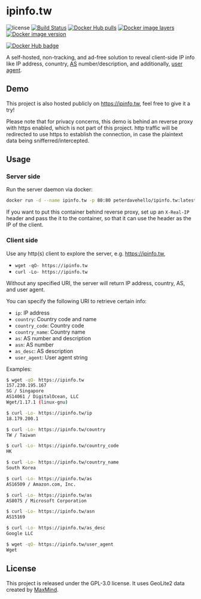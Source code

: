 # ipinfo.tw

![license](https://img.shields.io/badge/license-GPLv3.0-brightgreen.svg?style=flat)
[![Build Status](https://travis-ci.com/PeterDaveHello/ipinfo.tw.svg?branch=master)](https://travis-ci.com/PeterDaveHello/ipinfo.tw)
[![Docker Hub pulls](https://img.shields.io/docker/pulls/peterdavehello/ipinfo.tw.svg)](https://hub.docker.com/r/peterdavehello/ipinfo.tw/)
[![Docker image layers](https://images.microbadger.com/badges/image/peterdavehello/ipinfo.tw.svg)](https://microbadger.com/images/peterdavehello/ipinfo.tw/)
[![Docker image version](https://images.microbadger.com/badges/version/peterdavehello/ipinfo.tw.svg)](https://hub.docker.com/r/peterdavehello/ipinfo.tw/tags/)

[![Docker Hub badge](http://dockeri.co/image/peterdavehello/ipinfo.tw)](https://hub.docker.com/r/peterdavehello/ipinfo.tw/)

A self-hosted, non-tracking, and ad-free solution to reveal client-side IP info like IP address, conuntry, [AS][1] number/description, and additionally, [user agent][2].

## Demo

This project is also hosted publicly on https://ipinfo.tw, feel free to give it a try!

Please note that for privacy concerns, this demo is behind an reverse proxy with https enabled, which is not part of this project. http traffic will be redirected to use https to establish the connection, in case the plaintext data being snifferred/intercepted.

## Usage

### Server side

Run the server daemon via docker:

```sh
docker run -d --name ipinfo.tw -p 80:80 peterdavehello/ipinfo.tw:latest
```

If you want to put this container behind reverse proxy, set up an `X-Real-IP` header and pass the it to the container, so that it can use the header as the IP of the client.

### Client side

Use any http(s) client to explore the server, e.g. https://ipinfo.tw,

- `wget -qO- https://ipinfo.tw`
- `curl -Lo- https://ipinfo.tw`

Without any specified URI, the server will return IP address, country, AS, and user agent.

You can specify the following URI to retrieve certain info:

- `ip`: IP address
- `country`: Country code and name
- `country_code`: Country code
- `country_name`: Country name
- `as`: AS number and description
- `asn`: AS number
- `as_desc`: AS description
- `user_agent`: User agent string

Examples:

```sh
$ wget -qO- https://ipinfo.tw
157.230.195.167
SG / Singapore
AS14061 / DigitalOcean, LLC
Wget/1.17.1 (linux-gnu)

$ curl -Lo- https://ipinfo.tw/ip
18.179.200.1

$ curl -Lo- https://ipinfo.tw/country
TW / Taiwan

$ curl -Lo- https://ipinfo.tw/country_code
HK

$ curl -Lo- https://ipinfo.tw/country_name
South Korea

$ curl -Lo- https://ipinfo.tw/as
AS16509 / Amazon.com, Inc.

$ curl -Lo- https://ipinfo.tw/as
AS8075 / Microsoft Corporation

$ curl -Lo- https://ipinfo.tw/asn
AS15169

$ curl -Lo- https://ipinfo.tw/as_desc
Google LLC

$ wget -qO- https://ipinfo.tw/user_agent
Wget
```

## License

This project is released under the GPL-3.0 license. It uses GeoLite2 data created by [MaxMind][3].

[1]:https://en.wikipedia.org/wiki/Autonomous_system_(Internet)
[2]:https://en.wikipedia.org/wiki/User_agent
[3]:https://www.maxmind.com
